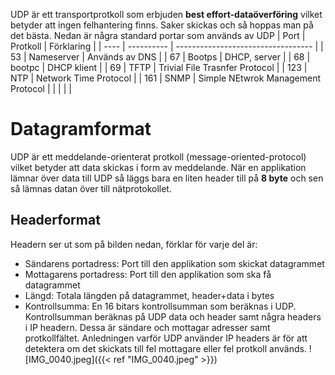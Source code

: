 UDP är ett transportprotkoll som erbjuden **best effort-dataöverföring** vilket betyder att ingen felhantering finns. Saker skickas och så hoppas man på det bästa. Nedan är några standard portar som används av UDP
| Port | Protkoll   | Förklaring                         |
| ---- | ---------- | ---------------------------------- |
| 53   | Nameserver | Används av DNS                     |
| 67   | Bootps     | DHCP, server                       |
| 68   | bootpc     | DHCP klient                        |
| 69   | TFTP       | Trivial File Trasnfer Protocol     |
| 123  | NTP        | Network Time Protocol              |
| 161  | SNMP       | Simple NEtwrok Management Protocol |
|      |            |                                    |

# Datagramformat
UDP är ett meddelande-orienterat protkoll (message-oriented-protocol) vilket betyder att data skickas i form av meddelande. När en applikation lämnar över data till UDP så läggs bara en liten header till på **8 byte** och sen så lämnas datan över till nätprotokollet.

## Headerformat
Headern ser ut som på bilden nedan, förklar för varje del är:
- Sändarens portadress: Port till den applikation som skickat datagrammet
- Mottagarens portadress: Port till den applikation som ska få datagrammet
- Längd: Totala längden på datagrammet, header+data i bytes
- Kontrollsumma: En 16 bitars kontrollsumman som beräknas i UDP. Kontrollsumman beräknas på UDP data och header samt några headers i IP headern. Dessa är sändare och mottagar adresser samt protkollfältet. Anledningen varför UDP använder IP headers är för att detektera om det skickats till fel mottagare eller fel protkoll används.
![IMG_0040.jpeg]({{< ref "IMG_0040.jpeg" >}})